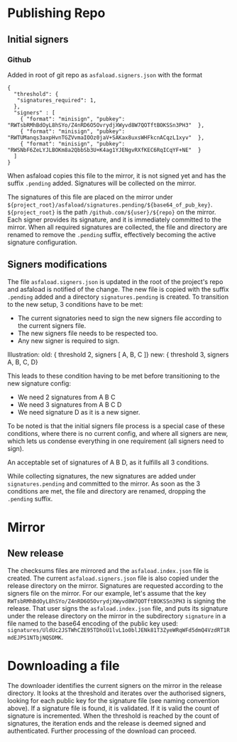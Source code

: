# Publishing Repo

## Initial signers

### Github
Added in root of git repo as `asfaload.signers.json` with the format
```
{
  "threshold": {
   "signatures_required": 1,
  },
  "signers" : [
    { "format": "minisign", "pubkey": "RWTsbRMhBdOyL8hSYo/Z4nRD6O5OvrydjXWyvd8W7QOTftBOKSSn3PH3"  },
    { "format": "minisign", "pubkey": "RWTUManqs3axpHvnTGZVvmaIOOz0jaV+SAKax8uxsWHFkcnACqzL1xyv"  },
    { "format": "minisign", "pubkey": "RWSNbF6ZeLYJLBOKm8a2QbbSb3U+K4ag1YJENgvRXfKEC6RqICqYF+NE"  }
  ]
}
```
When asfaload copies this file to the mirror, it is not signed yet and has the suffix `.pending` added. Signatures will be collected on the mirror.

The signatures of this file are placed on the mirror under `${project_root}/asfaload/signatures.pending/${base64_of_pub_key}`.
`${project_root}` is the path `/github.com/${user}/${repo}` on the mirror.
Each signer provides its signature, and it is immediately committed to the mirror.
When all required signatures are collected, the file and directory are renamed to remove the `.pending` suffix, effectively becoming the
active signature configuration.

## Signers modifications

The file `asfaload.signers.json` is updated in the root of the project's repo and asfaload is notified of the change.
The new file is copied with the suffix `.pending` added and a directory `signatures.pending` is created.
To transition to the new setup, 3 conditions have to be met:
* The current signatories need to sign the new signers file according to the current signers file.
* The new signers file needs to be respected too.
* Any new signer is required to sign.

Illustration:
old: { threshold 2, signers [ A, B, C ]}
new: { threshold 3, signers A, B, C, D}

This leads to these condition having to be met before transitioning to the new signature config:
* We need 2 signatures from A B C
* We need 3 signatures from A B C D
* We need signature D as it is a new signer.

To be noted is that the initial signers file process is a special case of these conditions, where there is no
current config, and where all signers are new, which lets us condense everything in one requirement (all signers need to sign).

An acceptable set of signatures of A B D, as it fulfills all 3 conditions.

While collecting signatures, the new signatures are added under `signatures.pending` and committed to the mirror.
As soon as the 3 conditions are met, the file and directory are renamed, dropping the `.pending` suffix.

# Mirror

## New release

The checksums files are mirrored and the `asfaload.index.json` file is created. The current `asfaload.signers.json` file is also copied
under the release directory on the mirror.
Signatures are requested according to the signers file on the mirror.
For our example, let's assume that the key `RWTsbRMhBdOyL8hSYo/Z4nRD6O5OvrydjXWyvd8W7QOTftBOKSSn3PH3` is signing the release.
That user signs the `asfaload.index.json` file, and puts its signature under the release directory on the mirror in the subdirectory `signature`
in a file named to the base64 encoding of the public key used: `signatures/UldUc2JSTWhCZE95TDhoU1lvL1o0blJENk81T3ZyeWRqWFd5dmQ4VzdRT1RmdEJPS1NTbjNQSDMK`.

# Downloading a file

The downloader identifies the current signers on the mirror in the release directory.
It looks at the threshold and iterates over the authorised signers, looking for each public key for the signature file (see naming convention above).
If a signature file is found, it is validated. If it is valid the count of signature is incremented.
When the threshold is reached by the count of signatures, the iteration ends and the release is deemed signed and authenticated. Further
processing of the download can proceed.
